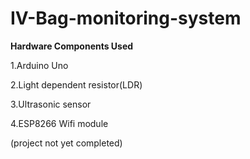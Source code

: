 # IV-Bag-monitoring-system

**Hardware Components Used**

1.Arduino Uno

2.Light dependent resistor(LDR)

3.Ultrasonic sensor

4.ESP8266 Wifi module

(project not yet completed)

